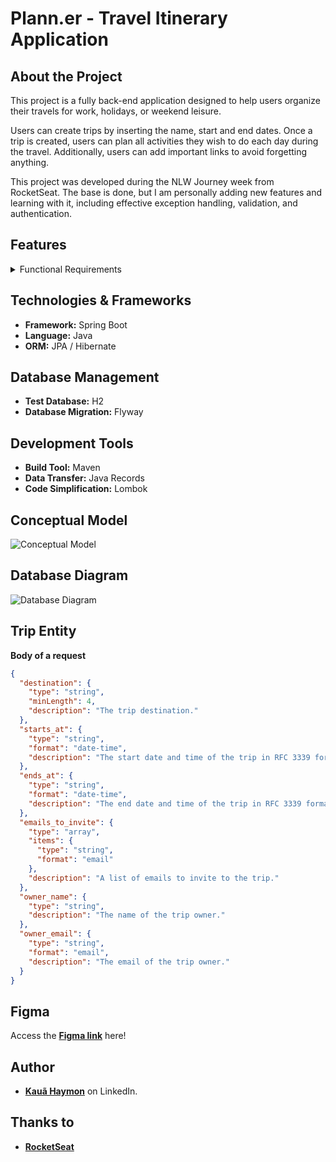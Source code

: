 # Plann.er - Travel Itinerary Application

## About the Project

This project is a fully back-end application designed to help users organize their travels for work, holidays, or weekend leisure.

Users can create trips by inserting the name, start and end dates. Once a trip is created, users can plan all activities they wish to do each day during the travel. Additionally, users can add important links to avoid forgetting anything.

This project was developed during the NLW Journey week from RocketSeat. The base is done, but I am personally adding new features and learning with it, including effective exception handling, validation, and authentication.

## Features

<details>
  <summary>Functional Requirements</summary>
  <ol>
    <li>The user registers a trip by informing the destination location, start date, end date, guests' emails, and their full name and email address.</li>
    <li>The trip creator receives an email to confirm the new trip via a link. Upon clicking the link, the trip is confirmed, guests receive attendance confirmation emails, and the creator is redirected to the trip page.</li>
    <li>Guests, upon clicking the presence confirmation link, are redirected to the application where they must enter their name (in addition to the pre-filled email) and will then be confirmed on the trip.</li>
    <li>On the event page, trip participants can add important travel links such as AirBnB reservations, places to visit, etc.</li>
    <li>On the event page, the creator and guests can add activities that will occur during the trip with title, date, and location.</li>
    <li>New participants can be invited within the event page via email and must go through the encryption flow like any other guest.</li>
  </ol>
</details>

## Technologies & Frameworks

- **Framework:** Spring Boot
- **Language:** Java
- **ORM:** JPA / Hibernate

## Database Management

- **Test Database:** H2
- **Database Migration:** Flyway

## Development Tools

- **Build Tool:** Maven
- **Data Transfer:** Java Records
- **Code Simplification:** Lombok

## Conceptual Model

![Conceptual Model](path/to/conceptual-model-image)

## Database Diagram

![Database Diagram](path/to/database-diagram-image)

## Trip Entity

**Body of a request**

```json
{
  "destination": {
    "type": "string",
    "minLength": 4,
    "description": "The trip destination."
  },
  "starts_at": {
    "type": "string",
    "format": "date-time",
    "description": "The start date and time of the trip in RFC 3339 format."
  },
  "ends_at": {
    "type": "string",
    "format": "date-time",
    "description": "The end date and time of the trip in RFC 3339 format."
  },
  "emails_to_invite": {
    "type": "array",
    "items": {
      "type": "string",
      "format": "email"
    },
    "description": "A list of emails to invite to the trip."
  },
  "owner_name": {
    "type": "string",
    "description": "The name of the trip owner."
  },
  "owner_email": {
    "type": "string",
    "format": "email",
    "description": "The email of the trip owner."
  }
}
```
## Figma
Access the [**Figma link**](https://www.figma.com/community/file/1392277205162897872/nlw-journey-roteiro-de-viagem) here!

## Author

- [**Kauã Haymon**](https://www.linkedin.com/in/kauahaymon/) on LinkedIn.

## Thanks to

- [**RocketSeat**](https://app.rocketseat.com.br/)
